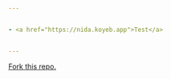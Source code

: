 ```yaml
---


- <a href="https://nida.koyeb.app">Test</a>


---
```


<a href="https://github.com/SamSpeedX/nida/fork">Fork this repo.</a>
